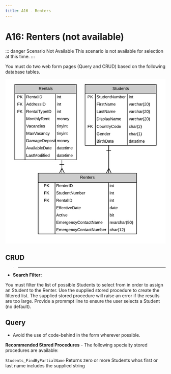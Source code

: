 ```yaml
---
title: A16 - Renters
---
```

# A16: Renters (not available)

::: danger Scenario Not Available
This scenario is not available for selection at this time.
:::

You must do two web form pages (Query and CRUD) based on the following database tables.

![ERD for A16](./A16.png)

## CRUD

> ****

- **Search Filter:**

You must filter the list of possible Students to select from in order to assign an Student to the Renter. Use the supplied stored procedure to create the filtered list. The supplied stored procedure will raise an error if the results are too large. Provide a prommpt line to ensure the user selects a Student (no default).

## Query

- Avoid the use of code-behind in the form wherever possible.

**Recommended Stored Procedures** - The following specialty stored procedures are available:

`Students_FindByPartialName` Returns zero or more Students whos first or last name includes the supplied string

